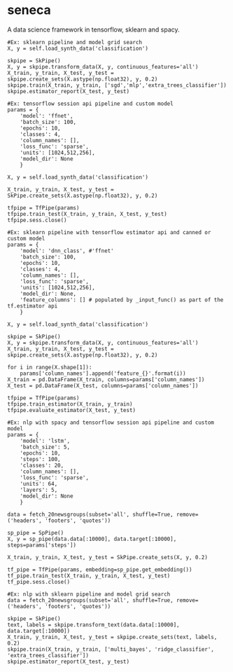 # seneca
A data science framework in tensorflow, sklearn and spacy.

	#Ex: sklearn pipeline and model grid search
	X, y = self.load_synth_data('classification')

	skpipe = SkPipe()
	X, y = skpipe.transform_data(X, y, continuous_features='all')
	X_train, y_train, X_test, y_test = skpipe.create_sets(X.astype(np.float32), y, 0.2)
	skpipe.train(X_train, y_train, ['sgd','mlp','extra_trees_classifier'])
	skpipe.estimator_report(X_test, y_test)

	#Ex: tensorflow session api pipeline and custom model
	params = {
		'model': 'ffnet',
		'batch_size': 100, 
		'epochs': 10, 
		'classes': 4, 
		'column_names': [], 
		'loss_func': 'sparse',
		'units': [1024,512,256],
		'model_dir': None
		}

	X, y = self.load_synth_data('classification')

	X_train, y_train, X_test, y_test = SkPipe.create_sets(X.astype(np.float32), y, 0.2)

	tfpipe = TfPipe(params)
	tfpipe.train_test(X_train, y_train, X_test, y_test)
	tfpipe.sess.close()

	#Ex: sklearn pipeline with tensorflow estimator api and canned or custom model
	params = {
		'model': 'dnn_class', #'ffnet'
		'batch_size': 100, 
		'epochs': 10, 
		'classes': 4, 
		'column_names': [], 
		'loss_func': 'sparse',
		'units': [1024,512,256],
		'model_dir': None,
		'feature_columns': [] # populated by _input_func() as part of the tf.estimator api
		}

	X, y = self.load_synth_data('classification')

	skpipe = SkPipe()
	X, y = skpipe.transform_data(X, y, continuous_features='all')
	X_train, y_train, X_test, y_test = skpipe.create_sets(X.astype(np.float32), y, 0.2)	

	for i in range(X.shape[1]):
		params['column_names'].append('feature_{}'.format(i))
	X_train = pd.DataFrame(X_train, columns=params['column_names'])
	X_test = pd.DataFrame(X_test, columns=params['column_names'])
	
	tfpipe = TfPipe(params)
	tfpipe.train_estimator(X_train, y_train)
	tfpipe.evaluate_estimator(X_test, y_test)

	#Ex: nlp with spacy and tensorflow session api pipeline and custom model
	params = {
		'model': 'lstm',
		'batch_size': 5, 
		'epochs': 10, 
		'steps': 100,
		'classes': 20, 
		'column_names': [], 
		'loss_func': 'sparse',
		'units': 64,
		'layers': 5,
		'model_dir': None
		}

	data = fetch_20newsgroups(subset='all', shuffle=True, remove=('headers', 'footers', 'quotes'))

	sp_pipe = SpPipe()
	X, y = sp_pipe(data.data[:10000], data.target[:10000], steps=params['steps'])

	X_train, y_train, X_test, y_test = SkPipe.create_sets(X, y, 0.2)

	tf_pipe = TfPipe(params, embedding=sp_pipe.get_embedding())
	tf_pipe.train_test(X_train, y_train, X_test, y_test)
	tf_pipe.sess.close()

	#Ex: nlp with sklearn pipeline and model grid search
	data = fetch_20newsgroups(subset='all', shuffle=True, remove=('headers', 'footers', 'quotes'))

	skpipe = SkPipe()
	text, labels = skpipe.transform_text(data.data[:10000], data.target[:10000])
	X_train, y_train, X_test, y_test = skpipe.create_sets(text, labels, 0.2)
	skpipe.train(X_train, y_train, ['multi_bayes', 'ridge_classifier', 'extra_trees_classifier'])
	skpipe.estimator_report(X_test, y_test)
